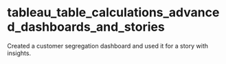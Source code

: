# tableau_table_calculations_advanced_dashboards_and_stories
Created a customer segregation dashboard and used it for a story with insights.
